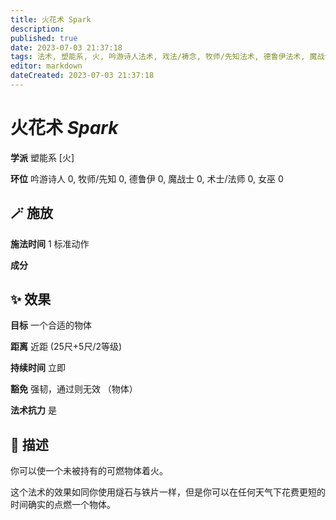 ```yaml
---
title: 火花术 Spark
description: 
published: true
date: 2023-07-03 21:37:18
tags: 法术, 塑能系, 火, 吟游诗人法术, 戏法/祷念, 牧师/先知法术, 德鲁伊法术, 魔战士法术, 术士/法师法术, 女巫法术
editor: markdown
dateCreated: 2023-07-03 21:37:18
---
```


# **火花术** *Spark*

**学派** 塑能系 \[火\] 

**环位** 吟游诗人 0, 牧师/先知 0, 德鲁伊 0, 魔战士 0, 术士/法师 0, 女巫 0

## 🪄 施放

**施法时间** 1 标准动作

**成分** 

## ✨ 效果 

**目标** 一个合适的物体 

**距离** 近距 (25尺+5尺/2等级)  

**持续时间** 立即 

**豁免** 强韧，通过则无效 （物体）

**法术抗力** 是

## 📖 描述

你可以使一个未被持有的可燃物体着火。

这个法术的效果如同你使用燧石与铁片一样，但是你可以在任何天气下花费更短的时间确实的点燃一个物体。
    